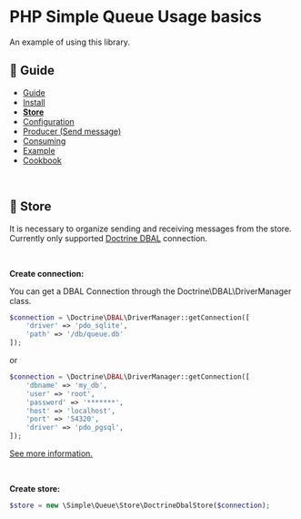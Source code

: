 PHP Simple Queue Usage basics
=============================

An example of using this library.


## :book: Guide

* [Guide](./README.md)
* [Install](./install.md)
* **[Store](./store.md)**
* [Configuration](./configuration.md)
* [Producer (Send message)](./producer.md)
* [Consuming](./consuming.md)
* [Example](./example.md)
* [Cookbook](./cookbook.md)

<br>

## :page_facing_up: Store

It is necessary to organize sending and receiving messages from the store.
Currently only supported [Doctrine DBAL](https://www.doctrine-project.org/projects/doctrine-dbal/en/latest/) connection.

<br>

**Create connection:**

You can get a DBAL Connection through the Doctrine\DBAL\DriverManager class.

```php
$connection = \Doctrine\DBAL\DriverManager::getConnection([
    'driver' => 'pdo_sqlite',
    'path' => '/db/queue.db'
]);
```

or

```php
$connection = \Doctrine\DBAL\DriverManager::getConnection([
    'dbname' => 'my_db',
    'user' => 'root',
    'password' => '*******',
    'host' => 'localhost',
    'port' => '54320',
    'driver' => 'pdo_pgsql',
]);
```

[See more information.](https://www.doctrine-project.org/projects/doctrine-dbal/en/latest/reference/configuration.html)

<br>

**Create store:**

```php
$store = new \Simple\Queue\Store\DoctrineDbalStore($connection);
```